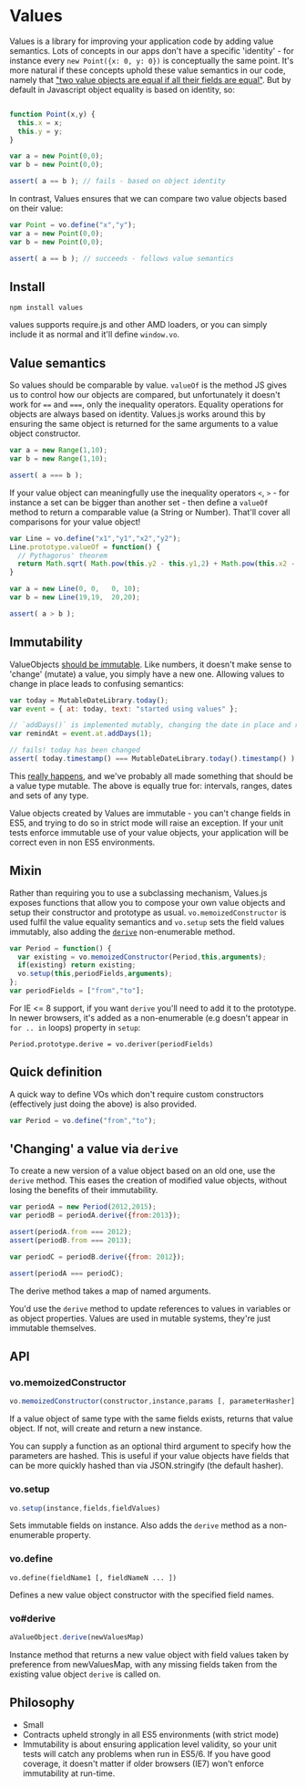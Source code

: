 # Values

Values is a library for improving your application code by adding value semantics. Lots of concepts in our apps don't have a specific 'identity' - for instance every `new Point({x: 0, y: 0})` is conceptually the same point. It's more natural if these concepts uphold these value semantics in our code, namely that ["two value objects are equal if all their fields are equal"](http://martinfowler.com/bliki/ValueObject.html). But by default in Javascript object equality is based on identity, so:

```javascript

function Point(x,y) {
  this.x = x;
  this.y = y;
}

var a = new Point(0,0);
var b = new Point(0,0);

assert( a == b ); // fails - based on object identity
```

In contrast, Values ensures that we can compare two value objects based on their value:

```javascript
var Point = vo.define("x","y");
var a = new Point(0,0);
var b = new Point(0,0);

assert( a == b ); // succeeds - follows value semantics
```

## Install

`npm install values`

values supports require.js and other AMD loaders, or you can simply include it as normal and it'll define `window.vo`.

## Value semantics

So values should be comparable by value. `valueOf` is the method JS gives us to control how our objects are compared, but unfortunately it doesn't work for `==` and `===`, only the inequality operators. Equality operations for objects are always based on identity. Values.js works around this by ensuring the same object is returned for the same arguments to a value object constructor.

```javascript
var a = new Range(1,10);
var b = new Range(1,10);

assert( a === b );
```

If your value object can meaningfully use the inequality operators `<`, `>` - for instance a set can be bigger than another set - then define a `valueOf` method to return a comparable value (a String or Number). That'll cover all comparisons for your value object!


```javascript
var Line = vo.define("x1","y1","x2","y2");
Line.prototype.valueOf = function() {
  // Pythagorus' theorem
  return Math.sqrt( Math.pow(this.y2 - this.y1,2) + Math.pow(this.x2 - this.x1,2) );
}

var a = new Line(0, 0,   0, 10);
var b = new Line(19,19,  20,20);

assert( a > b );
```

## Immutability

ValueObjects [should be immutable](http://c2.com/cgi/wiki?ValueObjectsShouldBeImmutable). Like numbers, it doesn't make sense to 'change' (mutate) a value, you simply have a new one. Allowing values to change in place leads to confusing semantics:

```javascript
var today = MutableDateLibrary.today();
var event = { at: today, text: "started using values" };

// `addDays()` is implemented mutably, changing the date in place and returning it
var remindAt = event.at.addDays(1);

// fails! today has been changed
assert( today.timestamp() === MutableDateLibrary.today().timestamp() );
```

This [really happens](http://arshaw.com/xdate/#Adding), and we've probably all made something that should be a value type mutable. The above is equally true for: intervals, ranges, dates and sets of any type.

Value objects created by Values are immutable - you can't change fields in ES5, and trying to do so in strict mode will raise an exception. If your unit tests enforce immutable use of your value objects, your application will be correct even in non ES5 environments.

## Mixin

Rather than requiring you to use a subclassing mechanism, Values.js exposes functions that allow you to compose your own value objects and setup their constructor and prototype as usual. `vo.memoizedConstructor` is used fulfil the value equality semantics and `vo.setup` sets the field values immutably, also adding the [`derive`](#voderive) non-enumerable method.

```javascript
var Period = function() {
  var existing = vo.memoizedConstructor(Period,this,arguments);
  if(existing) return existing;
  vo.setup(this,periodFields,arguments);
};
var periodFields = ["from","to"];
```

For IE <= 8 support, if you want `derive` you'll need to add it to the prototype. In newer browsers, it's added as a non-enumerable (e.g doesn't appear in `for .. in` loops) property in `setup`:

```
Period.prototype.derive = vo.deriver(periodFields)
```

## Quick definition

A quick way to define VOs which don't require custom constructors (effectively just doing the above) is also provided.

```javascript
var Period = vo.define("from","to");
```


## 'Changing' a value via `derive`

<a id="derive"></a>

To create a new version of a value object based on an old one, use the `derive` method. This eases the creation of modified value objects, without losing the benefits of their immutability.

```javascript
var periodA = new Period(2012,2015);
var periodB = periodA.derive({from:2013});

assert(periodA.from === 2012);
assert(periodB.from === 2013);

var periodC = periodB.derive({from: 2012});

assert(periodA === periodC);
```

The derive method takes a map of named arguments.

You'd use the `derive` method to update references to values in variables or as object properties. Values are used in mutable systems, they're just immutable themselves.

## API

### vo.memoizedConstructor

```javascript
vo.memoizedConstructor(constructor,instance,params [, parameterHasher] )
```

If a value object of same type with the same fields exists, returns that value object. If not, will create and return a new instance. 

You can supply a function as an optional third argument to specify how the parameters are hashed. This is useful if your value objects have fields that can be more quickly hashed than via JSON.stringify (the default hasher).

### vo.setup

```javascript
vo.setup(instance,fields,fieldValues)
```

Sets immutable fields on instance. Also adds the `derive` method as a non-enumerable property.

### vo.define

```
vo.define(fieldName1 [, fieldNameN ... ])
```

Defines a new value object constructor with the specified field names.

### vo#derive

```javascript
aValueObject.derive(newValuesMap)
```

Instance method that returns a new value object with field values taken by preference from newValuesMap, with any missing fields taken from the existing value object `derive` is called on.

## Philosophy

- Small
- Contracts upheld strongly in all ES5 environments (with strict mode)
- Immutability is about ensuring application level validity, so your unit tests will catch any problems when run in ES5/6. If you have good coverage, it doesn't matter if older browsers (IE7) won't enforce immutability at run-time.
